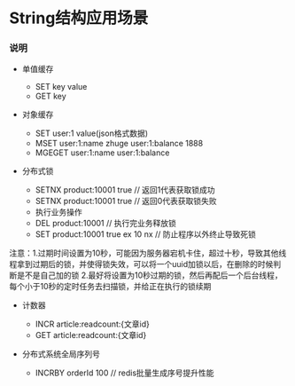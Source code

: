 # String结构应用场景

### 说明

- 单值缓存
  - SET key value
  - GET key

- 对象缓存
  - SET user:1 value(json格式数据)
  - MSET user:1:name zhuge user:1:balance 1888
  - MGEGET user:1:name user:1:balance

- 分布式锁
  - SETNX product:10001 true    // 返回1代表获取锁成功
  - SETNX product:10001 true    // 返回0代表获取锁失败
  - 执行业务操作
  - DEL product:10001       // 执行完业务释放锁
  - SET product:10001 true ex 10 nx   // 防止程序以外终止导致死锁

注意：1.过期时间设置为10秒，可能因为服务器宕机卡住，超过十秒，导致其他线程拿到过期后的锁，并使得锁失效，可以将一个uuid加锁以后，在删除的时候判断是不是自己加的锁
2.最好将设置为10秒过期的锁，然后再配后一个后台线程，每个小于10秒的定时任务去扫描锁，并给正在执行的锁续期

- 计数器
  - INCR article:readcount:{文章id}
  - GET article:readcount:{文章id}

- 分布式系统全局序列号
  - INCRBY orderId 100   // redis批量生成序号提升性能






